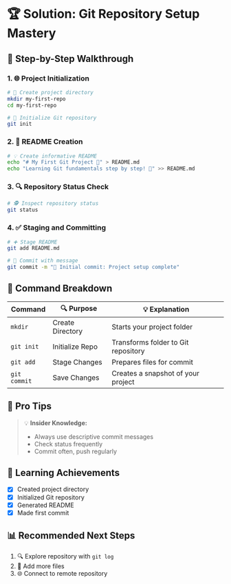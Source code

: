 # 🏆 Solution: Git Repository Setup Mastery

## 🚦 Step-by-Step Walkthrough

### 1. 🌐 Project Initialization
```bash
# 📂 Create project directory
mkdir my-first-repo
cd my-first-repo

# 🔧 Initialize Git repository
git init
```

### 2. 📝 README Creation
```bash
# 💡 Create informative README
echo "# My First Git Project 🚀" > README.md
echo "Learning Git fundamentals step by step! 📖" >> README.md
```

### 3. 🔍 Repository Status Check
```bash
# 🕵️ Inspect repository status
git status
```

### 4. ✅ Staging and Committing
```bash
# ➕ Stage README
git add README.md

# 💾 Commit with message
git commit -m "🎉 Initial commit: Project setup complete"
```

## 🧠 Command Breakdown
| Command | 🔍 Purpose | 💡 Explanation |
|---------|------------|----------------|
| `mkdir` | Create Directory | Starts your project folder |
| `git init` | Initialize Repo | Transforms folder to Git repository |
| `git add` | Stage Changes | Prepares files for commit |
| `git commit` | Save Changes | Creates a snapshot of your project |

## 🌈 Pro Tips
> 💡 **Insider Knowledge:**
> - Always use descriptive commit messages
> - Check status frequently
> - Commit often, push regularly

## 🏅 Learning Achievements
- [x] Created project directory
- [x] Initialized Git repository
- [x] Generated README
- [x] Made first commit

## 📊 Recommended Next Steps
1. 🔍 Explore repository with `git log`
2. 📂 Add more files
3. 🌐 Connect to remote repository
